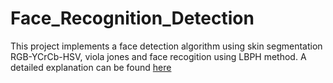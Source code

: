 # Face_Recognition_Detection
This project implements a face detection algorithm using skin segmentation RGB-YCrCb-HSV, viola jones and face recogition using LBPH method.
A detailed explanation can be found <a href="https://medium.com/@mahmoudharmouch/face-recognition-based-on-lbph-approach-2c76e7da041b">here</a>
